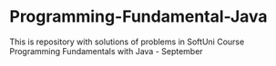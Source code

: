 # Programming-Fundamental-Java
This is repository with solutions of problems in SoftUni Course Programming Fundamentals with Java - September
